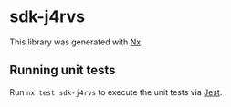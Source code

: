 # sdk-j4rvs

This library was generated with [Nx](https://nx.dev).

## Running unit tests

Run `nx test sdk-j4rvs` to execute the unit tests via [Jest](https://jestjs.io).
